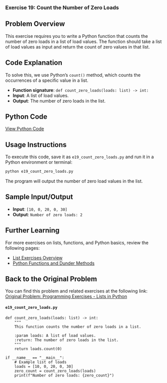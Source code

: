 ### **Exercise 19: Count the Number of Zero Loads**

## Problem Overview
This exercise requires you to write a Python function that counts the number of zero loads in a list of load values. The function should take a list of load values as input and return the count of zero values in that list.

## Code Explanation
To solve this, we use Python’s `count()` method, which counts the occurrences of a specific value in a list.

- **Function signature**: `def count_zero_loads(loads: list) -> int:`
- **Input**: A list of load values.
- **Output**: The number of zero loads in the list.

## Python Code
[View Python Code](./e19_count_zero_loads.py)

## Usage Instructions
To execute this code, save it as `e19_count_zero_loads.py` and run it in a Python environment or terminal:

```bash
python e19_count_zero_loads.py
```

The program will output the number of zero load values in the list.

## Sample Input/Output
- **Input**: `[10, 0, 20, 0, 30]`
- **Output**: `Number of zero loads: 2`

## Further Learning
For more exercises on lists, functions, and Python basics, review the following pages:
- [List Exercises Overview](https://jsp.shiksha/index.php/portfolio/bcse101e-computer-programming-python/introduction-python/understanding-data-structures-python/lists/programming-exercises-004-lists-python)
- [Python Functions and Dunder Methods](https://jsp.shiksha/index.php/portfolio/bcse101e-computer-programming-python/introduction-python/understanding-functions-python/dunder-methods-python)

## Back to the Original Problem
You can find this problem and related exercises at the following link:  
[Original Problem: Programming Exercises - Lists in Python](https://jsp.shiksha/index.php/portfolio/bcse101e-computer-programming-python/introduction-python/understanding-data-structures-python/lists/programming-exercises-004-lists-python)

#### `e19_count_zero_loads.py`

```
def count_zero_loads(loads: list) -> int:
    """
    This function counts the number of zero loads in a list.
    
    :param loads: A list of load values.
    :return: The number of zero loads in the list.
    """
    return loads.count(0)

if __name__ == "__main__":
    # Example list of loads
    loads = [10, 0, 20, 0, 30]
    zero_count = count_zero_loads(loads)
    print(f"Number of zero loads: {zero_count}")
```